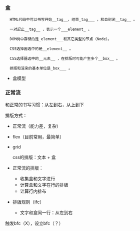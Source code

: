 

### 盒
      HTML代码中可以书写开始__tag__，结束_tag___ ，和自封闭__tag__ 。
      
      一对起止__tag__ ，表示一个___element_ 。
      
      DOM树中存储的是_element___和其它类型的节点（Node）。
      
      CSS选择器选中的是__element__ 。
      
      CSS选择器选中的__元素__ ，在排版时可能产生多个__box__ 。
      
      排版和渲染的基本单位是_box___ 。
+ 盒模型


### 正常流
和正常的书写习惯：从左到右，从上到下

排版方式： 
+ 正常流（能力差，复杂）
+ flex（目前常用，最简单）
+ grid

    css的排版：文本 + 盒
+ 正常流的排版：
  + 收集盒和文字进行
  + 计算盒和文字在行的排版
  + 计算行内排布
  
+ 排版规则（ifc）
  + 文字和盒同一行：从左到右

触发bfc（X），设立bfc（？）